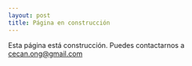 ```yaml
---
layout: post
title: Página en construcción
---
```


Esta página está construcción. Puedes contactarnos a cecan.ong@gmail.com
